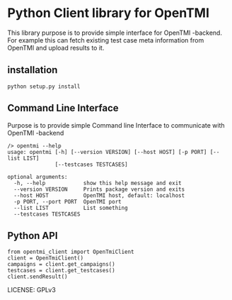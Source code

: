 # Python Client library for OpenTMI

This library purpose is to provide simple interface for OpenTMI -backend.
For example this can fetch existing test case meta information from OpenTMI and upload results to it.

## installation

`python setup.py install`

## Command Line Interface

Purpose is to provide simple Command line Interface to communicate with OpenTMI -backend

```
/> opentmi --help
usage: opentmi [-h] [--version VERSION] [--host HOST] [-p PORT] [--list LIST]
               [--testcases TESTCASES]

optional arguments:
  -h, --help            show this help message and exit
  --version VERSION     Prints package version and exits
  --host HOST           OpenTMI host, default: localhost
  -p PORT, --port PORT  OpenTMI port
  --list LIST           List something
  --testcases TESTCASES
```

## Python API

```
from opentmi_client import OpenTmiClient
client = OpenTmiClient()
campaigns = client.get_campaigns()
testcases = client.get_testcases()
client.sendResult()
```


LICENSE: GPLv3
